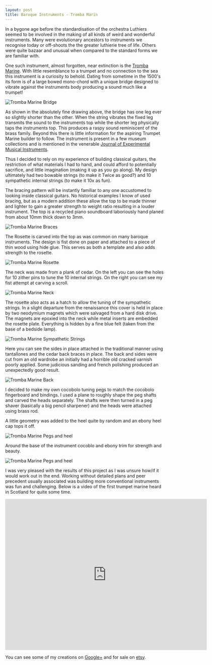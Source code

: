 ```yaml
---
layout: post
title: Baroque Instruments - Tromba Marin
---
```


In a bygone age before the standardisation of the orchestra Luthiers seemed to be involved in the making of all kinds of weird and wonderful instruments. Many were evolutionary ancestors to instruments we recognise today or off-shoots the the greater luthierie tree of life. Others were quite bazaar and unusual when compared to the standard forms we are familiar with.

One such instrument, almost forgotten, near extinction is the [Tromba Marine](http://www.oriscus.com/mi/tm/index.htm). With little resemblance to a trumpet and no connection to the sea this instrument is a curiosity to behold. Dating from sometime in the 1500's its form is of a large bowed mono-chord with a unique bridge designed to vibrate against the instruments body producing a sound much like a trumpet!

![Tromba Marine Bridge](/img/tromba_bridge.jpg)

As shown in the absolutely fine drawing above, the bridge has one leg ever so slightly shorter than the other. When the string vibrates the fixed leg transmits the sound to the instruments top while the shorter leg physically taps the instruments top. This produces a raspy sound reminiscent of the brass family. Beyond this there is little information for the aspiring Trumpet Marine builder to follow. The instrument is present in a few museum collections and is mentioned in the venerable [Journal of Experimental Musical Instruments](http://windworld.com/features/back-issues/).

Thus I decided to rely on my experience of building classical guitars, the restriction of what materials I had to hand, and could afford to potentially sacrifice, and little imagination (making it up as you go along). My design ultimately had two bowable strings (to make it Twice as good?) and 10 sympathetic internal strings (to make it 10x as fun).

The bracing pattern will be instantly familiar to any one accustomed to looking inside classical guitars. No historical examples I know of used bracing, but as a modern addition these allow the top to be made thinner and lighter to gain a greater strength to weight ratio resulting in a louder instrument. The top is a recycled piano soundboard laboriously hand planed from about 10mm thick down to 3mm.

![Tromba Marine Braces](/img/tm-braces.jpg)

The Rosette is carved into the top as was common on many baroque instruments. The design is fist done on paper and attached to a piece of thin wood using hide glue. This serves as both a template and also adds strength to the rosette.

![Tromba Marine Rosette](/img/tm-rosette.jpg)

The neck was made from a plank of cedar. On the left you can see the holes for 10 zither pins to tune the 10 internal strings. On the right you can see my fist attempt at carving a scroll.

![Tromba Marine Neck](/img/tm-neck.jpg)

The rosette also acts as a hatch to allow the tuning of the sympathetic strings. In a slight departure from the renaissance this cover is held in place by two neodymium magnets which were salvaged from a hard disk drive. The magnets are epoxied into the neck while metal inserts are embedded the rosette plate. Everything is hidden by a fine blue felt (taken from the base of a bedside lamp).

![Tromba Marine Sympathetic Strings](/img/tm-int.jpg)

Here you can see the sides in place attached in the traditional manner using tantallones and the cedar back braces in place. The back and sides were cut from an old wardrobe an initially had a horrible old cracked varnish poorly applied. Some judicious sanding and french polishing produced an unexpectedly good result. 

![Tromba Marine Back](/img/tm-back.jpg)

I decided to make my own cocobolo tuning pegs to match the cocobolo fingerboard and bindings. I used a plane to roughly shape the peg shafts and carved the heads separately. The shafts were then turned in a peg shaver (basically a big pencil sharpener) and the heads were attached using brass rod.

A little geometry was added to the heel quite by random and an ebony heel cap tops it off.

![Tromba Marine Pegs and heel](/img/tm-heel.jpg)

Around the base of the instrument cocoblo and ebony trim for strength and beauty.

![Tromba Marine Pegs and heel](/img/tm-inside.jpg)

I was very pleased with the results of this project as I was unsure how/if it would work out in the end. Working without detailed plans and peer precedent usually associated was building more conventional instruments was fun and challenging. Below is a video of the first trumpet marine heard in Scotland for quite some time.

<iframe width="640" height="480"
	src="http://www.youtube.com/embed/sAAl7v7PsVs" frameborder="0" allowfullscreen="allowfullscreen"> 
</iframe>

You can see some of my creations on [Google+](https://plus.google.com/u/0/108624488609783583375/posts) and for sale on [etsy](https://www.etsy.com/uk/shop/Soundcraft?ref=hdr_shop_menu).
